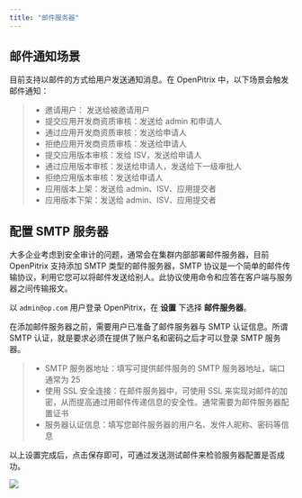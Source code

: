 ```yaml
---
title: "邮件服务器"
---
```


## 邮件通知场景

目前支持以邮件的方式给用户发送通知消息。在 OpenPitrix 中，以下场景会触发邮件通知：

> - 邀请用户： 发送给被邀请用户
> - 提交应用开发商资质审核：发送给 admin 和申请人
> - 通过应用开发商资质审核：发送给申请人
> - 拒绝应用开发商资质审核：发送给申请人
> - 提交应用版本审核：发给 ISV，发送给申请人
> - 通过应用版本审核：发送给申请人，发送给下一级审批人
> - 拒绝应用版本审核：发送给申请人
> - 应用版本上架：发送给 admin、ISV、应用提交者
> - 应用版本下架：发送给 admin、ISV、应用提交者

## 配置 SMTP 服务器


大多企业考虑到安全审计的问题，通常会在集群内部部署邮件服务器，目前 OpenPitrix 支持添加 SMTP 类型的邮件服务器，SMTP 协议是一个简单的邮件传输协议，利用它您可以将邮件发送给别人。此协议使用命令和应答在客户端与服务器之间传输报文。

以 `admin@op.com` 用户登录 OpenPitrix，在 **设置** 下选择 **邮件服务器**。

在添加邮件服务器之前，需要用户已准备了邮件服务器与 SMTP 认证信息。所谓 SMTP 认证，就是要求必须在提供了账户名和密码之后才可以登录 SMTP 服务器。

> - SMTP 服务器地址：填写可提供邮件服务的 SMTP 服务器地址，端口通常为 25
> - 使用 SSL 安全连接：在邮件服务器中，可使用 SSL 来实现对邮件的加密，从而提高通过用邮件传递信息的安全性。通常需要为邮件服务器配置证书
> - 服务器认证信息：填写您邮件服务器的用户名、发件人昵称、密码等信息

以上设置完成后，点击保存即可，可通过发送测试邮件来检验服务器配置是否成功。

![](https://pek3b.qingstor.com/kubesphere-docs/png/20190621180239.png)